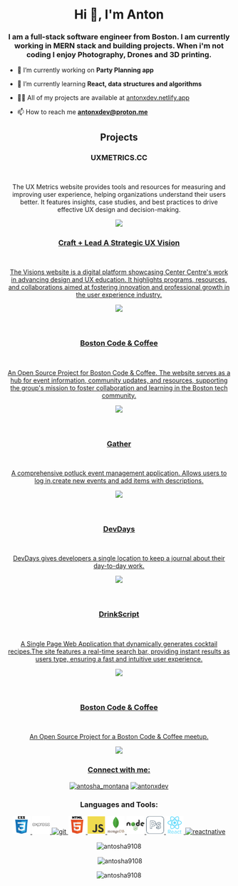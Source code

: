 <!-- INTRO -->

<h1 align="center">Hi 👋, I'm Anton</h1>
<h3 align="center">I am a full-stack software engineer from Boston. I am currently working in MERN stack and building projects. When i'm not coding I enjoy Photography, Drones and 3D printing.</h3>

- 🔭 I’m currently working on **Party Planning app**

- 🌱 I’m currently learning **React, data structures and algorithms**

- 👨‍💻 All of my projects are available at [antonxdev.netlify.app](https://antonxdev.netlify.app)

- 📫 How to reach me **antonxdev@proton.me**




<!-- PROJECTS -->
<h2 align="center">Projects </h2>
      <!-- PROJECT 1 -->

<h3 align="center" color="white">UXMETRICS.CC</h2>
      <br>
 <p align="center">
The UX Metrics website provides tools and resources for measuring and improving user experience, helping organizations understand their users better. It features insights, case studies, and best practices to drive effective UX design and decision-making.
  </p>
  <div align="center" >
      <a href="https://ux-metrics.centercentre.com/">   
      <img src="https://github.com/user-attachments/assets/40b75c1a-fdc0-4872-854b-c03e3b499f9c" />
  </div>  
      <!-- PROJECT 2 -->      
<h3 align="center" color="white">Craft + Lead A Strategic UX Vision</h2>
      <br>
 <p align="center">
The Visions website is a digital platform showcasing Center Centre's work in advancing design and UX education. It highlights programs, resources, and collaborations aimed at fostering innovation and professional growth in the user experience industry.
  </p>
  <div align="center" >
      <a href="https://visions.centercentre.com/">   
      <img src="https://github.com/user-attachments/assets/877efcb7-ad77-4565-812c-d43e86ff424f" />
  </div>   
        <br>
        <br>
      <!-- PROJECT 3 -->         

 <h3 align="center" color="white">Boston Code & Coffee</h2>
      <br>
 <p align="center">
An Open Source Project for Boston Code & Coffee. The website serves as a hub for event information, community updates, and resources, supporting the group's mission to foster collaboration and learning in the Boston tech community.  </p>
  <div align="center" >
      <a href="https://www.bostoncodeandcoffee.com/">   
      <img src="https://media.giphy.com/media/BLjdAvfYiQPXGJSJ6p/giphy.gif" />
  </div>  
   <br>
        <br>
<!-- PROJECT 4 -->         
  <h3 align="center" color="white">Gather</h2>
      <br>
 <p align="center">
A comprehensive potluck event management application. Allows users to log in,create new events and add items with descriptions.  </p>
  <div align="center" >
      <a href="https://gather-u4og.onrender.com/">   
      <img src="https://media.giphy.com/media/v1.Y2lkPTc5MGI3NjExN2Q5YmU4ZjhmY2U4ZTIyZmRlNmIzZTU5NjRmNjRkYTU4MDRmZDRkNSZjdD1n/crCY7lMagmV7p1V4Fo/giphy.gif" />
  </div>  
   <br>
        <br>
     <!-- PROJECT 5 -->      
  <h3 align="center" color="white">DevDays</h2>
      <br>
 <p align="center">
  DevDays gives developers a single location to keep a journal about their day-to-day work.
  </p>
  <div align="center" >
      <a href="https://devdays.onrender.com/signup">   
      <img src="https://user-images.githubusercontent.com/67973604/191321026-9311566e-e6ab-4c5a-af0d-dee50838ddc8.gif" />

  </div>  
        <br>
        <br>
         <!-- PROJECT 6 -->         
  <h3 align="center" color="white">DrinkScript</h2>
      <br>
 <p align="center">
A Single Page Web Application that dynamically generates cocktail recipes.The site features a real-time search bar, providing instant results as users type, ensuring a fast and intuitive user experience.  </p>
  <div align="center" >
      <a href="https://drinkscript.netlify.app">   
      <img src="https://media.giphy.com/media/v1.Y2lkPTc5MGI3NjExcDNkNGI0NDE0YTZ4eXQ0c2phZHBjdHd6YXR4dTk5cjd1eXVtejY0ZyZlcD12MV9pbnRlcm5hbF9naWZfYnlfaWQmY3Q9Zw/BZNLjR42oAsuMBDinn/giphy.gif" />
  </div>  
 <br>
        <br>
         <!-- PROJECT 7 -->         
  <h3 align="center" color="white">Boston Code & Coffee</h2>
      <br>
 <p align="center">
  An Open Source Project for a Boston Code & Coffee meetup.
  </p>
  <div align="center" >
      <a href="https://www.bostoncodeandcoffee.com/">   
      <img src="https://media.giphy.com/media/BLjdAvfYiQPXGJSJ6p/giphy.gif" />
            



  </div>  



  <!-- SOCIALS AND LINKS -->
<div align ='center'>
<h3 >Connect with me:</h3>
<p >
<a href="https://twitter.com/antosha_montana" target="blank"><img align="center" src="https://raw.githubusercontent.com/rahuldkjain/github-profile-readme-generator/master/src/images/icons/Social/twitter.svg" alt="antosha_montana" height="30" width="40" /></a>
<a href="https://linkedin.com/in/antonxdev" target="blank"><img align="center" src="https://raw.githubusercontent.com/rahuldkjain/github-profile-readme-generator/master/src/images/icons/Social/linked-in-alt.svg" alt="antonxdev" height="30" width="40" /></a>
</p>
</div>

<!-- LANGUAGES AND TOOLS -->
<h3 align="center">Languages and Tools:</h3>
<p align="center"> <a href="https://www.w3schools.com/css/" target="_blank" rel="noreferrer"> <img src="https://raw.githubusercontent.com/devicons/devicon/master/icons/css3/css3-original-wordmark.svg" alt="css3" width="40" height="40"/> </a> <a href="https://expressjs.com" target="_blank" rel="noreferrer"> <img src="https://raw.githubusercontent.com/devicons/devicon/master/icons/express/express-original-wordmark.svg" alt="express" width="40" height="40"/> </a> <a href="https://git-scm.com/" target="_blank" rel="noreferrer"> <img src="https://www.vectorlogo.zone/logos/git-scm/git-scm-icon.svg" alt="git" width="40" height="40"/> </a> <a href="https://www.w3.org/html/" target="_blank" rel="noreferrer"> <img src="https://raw.githubusercontent.com/devicons/devicon/master/icons/html5/html5-original-wordmark.svg" alt="html5" width="40" height="40"/> </a> <a href="https://developer.mozilla.org/en-US/docs/Web/JavaScript" target="_blank" rel="noreferrer"> <img src="https://raw.githubusercontent.com/devicons/devicon/master/icons/javascript/javascript-original.svg" alt="javascript" width="40" height="40"/> </a> <a href="https://www.mongodb.com/" target="_blank" rel="noreferrer"> <img src="https://raw.githubusercontent.com/devicons/devicon/master/icons/mongodb/mongodb-original-wordmark.svg" alt="mongodb" width="40" height="40"/> </a> <a href="https://nodejs.org" target="_blank" rel="noreferrer"> <img src="https://raw.githubusercontent.com/devicons/devicon/master/icons/nodejs/nodejs-original-wordmark.svg" alt="nodejs" width="40" height="40"/> </a> <a href="https://www.photoshop.com/en" target="_blank" rel="noreferrer"> <img src="https://raw.githubusercontent.com/devicons/devicon/master/icons/photoshop/photoshop-line.svg" alt="photoshop" width="40" height="40"/> </a> <a href="https://reactjs.org/" target="_blank" rel="noreferrer"> <img src="https://raw.githubusercontent.com/devicons/devicon/master/icons/react/react-original-wordmark.svg" alt="react" width="40" height="40"/> </a> <a href="https://reactnative.dev/" target="_blank" rel="noreferrer"> <img src="https://reactnative.dev/img/header_logo.svg" alt="reactnative" width="40" height="40"/> </a> </p>




<!-- WIDGETS -->
<div align='center'>
<p><img align="center" src="https://github-readme-stats.vercel.app/api/top-langs?username=antosha9108&show_icons=true&theme=dark&title_color=ff4013&text_color=ffffff&locale=en&layout=compact" alt="antosha9108" /></p>

<p>&nbsp;<img align="center" src="https://github-readme-stats.vercel.app/api?username=antosha9108&show_icons=true&theme=dark&title_color=ff4013&text_color=ffffff&locale=en" alt="antosha9108" /></p>

 <p><img align="center" src="https://github-readme-streak-stats.herokuapp.com/?user=antosha9108&theme=dark" alt="antosha9108" /></p>
        </div>
